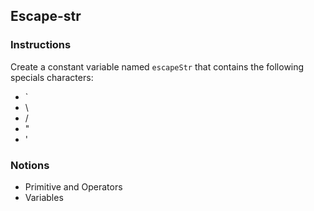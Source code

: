 ## Escape-str

### Instructions

Create a constant variable named `escapeStr` that contains
the following specials characters:
  - `
  - \
  - /
  - "
  - '


### Notions

- Primitive and Operators
- Variables